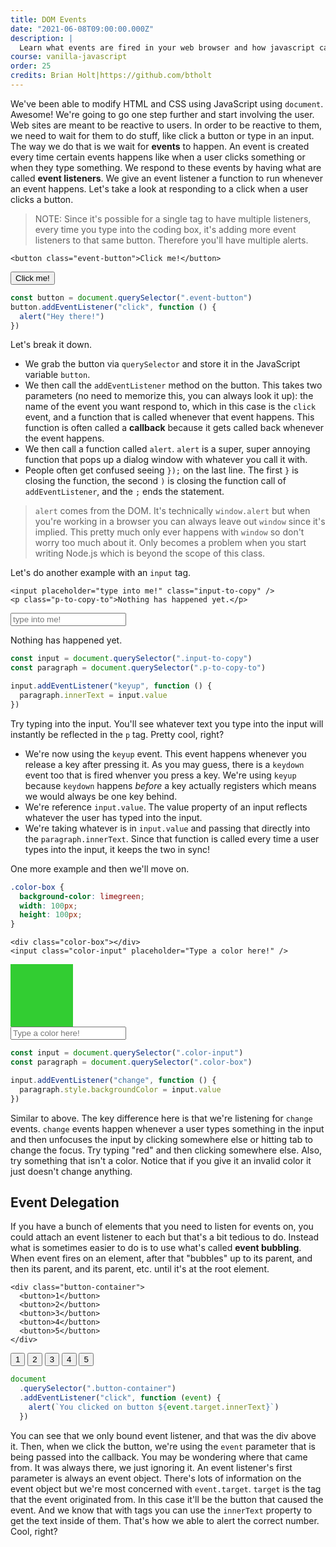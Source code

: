 ```yaml
---
title: DOM Events
date: "2021-06-08T09:00:00.000Z"
description: |
  Learn what events are fired in your web browser and how javascript can listen to them to control experiences.
course: vanilla-javascript
order: 25
credits: Brian Holt|https://github.com/btholt
---
```


We've been able to modify HTML and CSS using JavaScript using `document`. Awesome! We're going to go one step further and start involving the user. Web sites are meant to be reactive to users. In order to be reactive to them, we need to wait for them to do stuff, like click a button or type in an input. The way we do that is we wait for **events** to happen. An event is created every time certain events happens like when a user clicks something or when they type something. We respond to these events by having what are called **event listeners**. We give an event listener a function to run whenever an event happens. Let's take a look at responding to a click when a user clicks a button.

> NOTE: Since it's possible for a single tag to have multiple listeners, every time you type into the coding box, it's adding more event listeners to that same button. Therefore you'll have multiple alerts.

```display-html
<button class="event-button">Click me!</button>
```

<button class="event-button" onclick="alert('Hey there!')">Click me!</button>

```javascript
const button = document.querySelector(".event-button")
button.addEventListener("click", function () {
  alert("Hey there!")
})
```

Let's break it down.

- We grab the button via `querySelector` and store it in the JavaScript variable `button`.
- We then call the `addEventListener` method on the button. This takes two parameters (no need to memorize this, you can always look it up): the name of the event you want respond to, which in this case is the `click` event, and a function that is called whenever that event happens. This function is often called a **callback** because it gets called back whenever the event happens.
- We then call a function called `alert`. `alert` is a super, super annoying function that pops up a dialog window with whatever you call it with.
- People often get confused seeing `});` on the last line. The first `}` is closing the function, the second `)` is closing the function call of `addEventListener`, and the `;` ends the statement.

> `alert` comes from the DOM. It's technically `window.alert` but when you're working in a browser you can always leave out `window` since it's implied. This pretty much only ever happens with `window` so don't worry too much about it. Only becomes a problem when you start writing Node.js which is beyond the scope of this class.

Let's do another example with an `input` tag.

```display-html
<input placeholder="type into me!" class="input-to-copy" />
<p class="p-to-copy-to">Nothing has happened yet.</p>
```

<input placeholder="type into me!" class="input-to-copy" />
<p class="p-to-copy-to">Nothing has happened yet.</p>

```javascript
const input = document.querySelector(".input-to-copy")
const paragraph = document.querySelector(".p-to-copy-to")

input.addEventListener("keyup", function () {
  paragraph.innerText = input.value
})
```

Try typing into the input. You'll see whatever text you type into the input will instantly be reflected in the `p` tag. Pretty cool, right?

- We're now using the `keyup` event. This event happens whenever you release a key after pressing it. As you may guess, there is a `keydown` event too that is fired whenver you press a key. We're using `keyup` because `keydown` happens _before_ a key actually registers which means we would always be one key behind.
- We're reference `input.value`. The value property of an input reflects whatever the user has typed into the input.
- We're taking whatever is in `input.value` and passing that directly into the `paragraph.innerText`. Since that function is called every time a user types into the input, it keeps the two in sync!

One more example and then we'll move on.

```css
.color-box {
  background-color: limegreen;
  width: 100px;
  height: 100px;
}
```

```display-html
<div class="color-box"></div>
<input class="color-input" placeholder="Type a color here!" />
```

<style>
  .color-box {
    background-color: limegreen;
    width: 100px;
    height: 100px;
  }
</style>
<div class="color-box"></div>
<input class="color-input" placeholder="Type a color here!" />

```javascript
const input = document.querySelector(".color-input")
const paragraph = document.querySelector(".color-box")

input.addEventListener("change", function () {
  paragraph.style.backgroundColor = input.value
})
```

Similar to above. The key difference here is that we're listening for `change` events. `change` events happen whenever a user types something in the input and then unfocuses the input by clicking somewhere else or hitting tab to change the focus. Try typing "red" and then clicking somewhere else. Also, try something that isn't a color. Notice that if you give it an invalid color it just doesn't change anything.

## Event Delegation

If you have a bunch of elements that you need to listen for events on, you could attach an event listener to each but that's a bit tedious to do. Instead what is sometimes easier to do is to use what's called **event bubbling**. When event fires on an element, after that "bubbles" up to its parent, and then its parent, and its parent, etc. until it's at the root element.

```display-html
<div class="button-container">
  <button>1</button>
  <button>2</button>
  <button>3</button>
  <button>4</button>
  <button>5</button>
</div>
```

<div class="button-container">
  <button>1</button>
  <button>2</button>
  <button>3</button>
  <button>4</button>
  <button>5</button>
</div>

```javascript
document
  .querySelector(".button-container")
  .addEventListener("click", function (event) {
    alert(`You clicked on button ${event.target.innerText}`)
  })
```

You can see that we only bound event listener, and that was the div above it. Then, when we click the button, we're using the `event` parameter that is being passed into the callback. You may be wondering where that came from. It was always there, we just ignoring it. An event listener's first parameter is always an event object. There's lots of information on the event object but we're most concerned with `event.target`. `target` is the tag that the event originated from. In this case it'll be the button that caused the event. And we know that with tags you can use the `innerText` property to get the text inside of them. That's how we able to alert the correct number. Cool, right?
